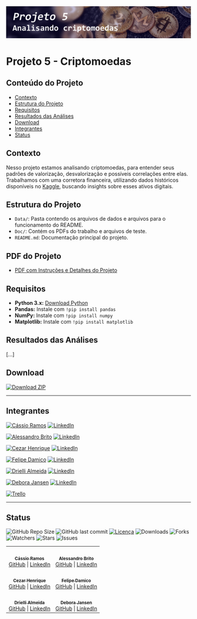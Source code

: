 <h1 align="center">
 <img src="Doc/Images/banners/banner2.png" />
</h1>

# Projeto 5 - Criptomoedas

## Conteúdo do Projeto
- [Contexto](#contexto)
- [Estrutura do Projeto](#estrutura-do-projeto)
- [Requisitos](#requisitos)
- [Resultados das Análises](#resultados-das-análises)
- [Download](#download)
- [Integrantes](#integrantes)
- [Status](#status)

## Contexto

Nesso projeto estamos analisando criptomoedas, para entender seus padrões de valorização, desvalorização e possíveis correlações entre elas. Trabalhamos com uma corretora financeira, utilizando dados históricos disponíveis no [Kaggle](https://www.kaggle.com/datasets/sudalairajkumar/cryptocurrencypricehistory), buscando insights sobre esses ativos digitais.

## Estrutura do Projeto

- `Data/`: Pasta contendo os arquivos de dados e arquivos para o funcionamento do README.
- `Doc/`: Contém os PDFs do trabalho e arquivos de teste.
- `README.md`: Documentação principal do projeto.

## PDF do Projeto
- [PDF com Instruções e Detalhes do Projeto](Doc/Material/1694467316_SEDADOSM5Projetoemgrupopdf.pdf)

## Requisitos

- **Python 3.x:** [Download Python](https://www.python.org/downloads/)
- **Pandas:** Instale com `!pip install pandas`
- **NumPy:** Instale com `!pip install numpy`
- **Matplotlib:** Instale com `!pip install matplotlib`

## Resultados das Análises

[...]

## Download

[![Download ZIP](https://img.shields.io/badge/Download_-ZIP-green?style=for-the-badge&logo=github)](https://github.com/NewKanvas/Projeto-5/archive/main.zip)

---

## Integrantes
[![Cássio Ramos](https://img.shields.io/badge/Cássio_Ramos-gray?style=for-the-badge&logo=github)](https://github.com/NewKanvas) [![LinkedIn](https://img.shields.io/badge/LinkedIn-0077B5?style=for-the-badge&logo=linkedin&logoColor=white)](https://www.linkedin.com/in/cassiosramos/)

[![Alessandro Brito](https://img.shields.io/badge/Alessandro_Brito-red?style=for-the-badge&logo=github)](https://github.com/alsantosad) [![LinkedIn](https://img.shields.io/badge/LinkedIn-0077B5?style=for-the-badge&logo=linkedin&logoColor=white)](https://www.linkedin.com/in/alessandrobritoad/)

[![Cezar Henrique](https://img.shields.io/badge/Cezar_Henrique-blue?style=for-the-badge&logo=github)](https://github.com/CezarHick) [![LinkedIn](https://img.shields.io/badge/LinkedIn-0077B5?style=for-the-badge&logo=linkedin&logoColor=white)](https://www.linkedin.com/in/cezarh-gomes/)

[![Felipe Damico](https://img.shields.io/badge/Felipe_Damico-green?style=for-the-badge&logo=github)](https://github.com/FelipeDamicoCapitao) [![LinkedIn](https://img.shields.io/badge/LinkedIn-0077B5?style=for-the-badge&logo=linkedin&logoColor=white)](#)

[![Drielli Almeida](https://img.shields.io/badge/Drielli_Almeida-yellow?style=for-the-badge&logo=github)](https://github.com/dria99) [![LinkedIn](https://img.shields.io/badge/LinkedIn-0077B5?style=for-the-badge&logo=linkedin&logoColor=white)](https://www.linkedin.com/in/drielli-ao/)

[![Debora Jansen](https://img.shields.io/badge/Debora_Jansen-orange?style=for-the-badge&logo=github)](https://github.com/DeboraJansen95) [![LinkedIn](https://img.shields.io/badge/LinkedIn-0077B5?style=for-the-badge&logo=linkedin&logoColor=white)](https://www.linkedin.com/in/debora-jansen/)

[![Trello](https://img.shields.io/badge/Trello-purple?style=for-the-badge&logo=trello&logoColor=white)](#)

---

## Status
![GitHub Repo Size](https://img.shields.io/github/repo-size/NewKanvas/Projeto-5?style=for-the-badge&logo=github)
![GitHub last commit](https://img.shields.io/github/last-commit/NewKanvas/Projeto-5?style=for-the-badge&logo=git)
[![Licença](https://img.shields.io/github/license/NewKanvas/Projeto-5?style=for-the-badge)](./LICENSE)
![Downloads](https://img.shields.io/github/downloads/NewKanvas/Projeto-5/total?style=for-the-badge)
![Forks](https://img.shields.io/github/forks/NewKanvas/Projeto-5?style=for-the-badge)
![Watchers](https://img.shields.io/github/watchers/NewKanvas/Projeto-5?style=for-the-badge)
![Stars](https://img.shields.io/github/stars/NewKanvas/Projeto-5?style=for-the-badge)
![Issues](https://img.shields.io/github/issues/NewKanvas/Projeto-5?style=for-the-badge)

<table>
  <tr>
    <td align="center">
      <a href="https://github.com/NewKanvas">
        <img src="https://github.com/NewKanvas.png" width="100px;" alt=""/><br>
        <sub><b>Cássio Ramos</b></sub>
      </a>
      <br>
      <a href="https://github.com/NewKanvas">GitHub</a> |
      <a href="https://www.linkedin.com/in/cassiosramos/">LinkedIn</a>
    </td>
    <td align="center">
      <a href="https://github.com/alsantosad">
        <img src="https://github.com/alsantosad.png" width="100px;" alt=""/><br>
        <sub><b>Alessandro Brito</b></sub>
      </a>
      <br>
      <a href="https://github.com/alsantosad">GitHub</a> |
      <a href="https://www.linkedin.com/in/alessandrobritoad/">LinkedIn</a>
    </td>
  </tr>
  <tr>
    <td align="center">
      <a href="https://github.com/CezarHick">
        <img src="https://github.com/CezarHick.png" width="100px;" alt=""/><br>
        <sub><b>Cezar Henrique</b></sub>
      </a>
      <br>
      <a href="https://github.com/CezarHick">GitHub</a> |
      <a href="https://www.linkedin.com/in/cezarh-gomes/">LinkedIn</a>
    </td>
    <td align="center">
      <a href="https://github.com/FelipeDamicoCapitao">
        <img src="https://github.com/FelipeDamicoCapitao.png" width="100px;" alt=""/><br>
        <sub><b>Felipe Damico</b></sub>
      </a>
      <br>
      <a href="https://github.com/FelipeDamicoCapitao">GitHub</a> |
      <a href="#">LinkedIn</a>
    </td>
  </tr>
  <tr>
    <td align="center">
      <a href="https://github.com/dria99">
        <img src="https://github.com/dria99.png" width="100px;" alt=""/><br>
        <sub><b>Drielli Almeida</b></sub>
      </a>
      <br>
      <a href="https://github.com/dria99">GitHub</a> |
      <a href="https://www.linkedin.com/in/drielli-ao/">LinkedIn</a>
    </td>
    <td align="center">
      <a href="https://github.com/DeboraJansen95">
        <img src="https://github.com/DeboraJansen95.png" width="100px;" alt=""/><br>
        <sub><b>Debora Jansen</b></sub>
      </a>
      <br>
      <a href="https://github.com/DeboraJansen95">GitHub</a> |
      <a href="https://www.linkedin.com/in/debora-jansen/">LinkedIn</a>
    </td>
  </tr>
</table>



